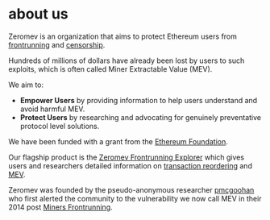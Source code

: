 # about us

Zeromev is an organization that aims to protect Ethereum users from [frontrunning](#frontrunning) and [censorship](#censorship).

Hundreds of millions of dollars have already been lost by users to such exploits, which is often called Miner Extractable Value (MEV).

We aim to:

*   __Empower Users__ by providing information to help users understand and avoid harmful MEV.
*   __Protect Users__ by researching and advocating for genuinely preventative protocol level solutions.

We have been funded with a grant from the [Ethereum Foundation](https://www.ethereum.org).

Our flagship product is the [Zeromev Frontrunning Explorer](/explorer#frontrunning-explorer) which gives users and researchers detailed information on [transaction reordering](#transaction-reordering) and [MEV](#miner-extractable-value).

Zeromev was founded by the pseudo-anonymous researcher [pmcgoohan](https://twitter.com/pmcgoohanCrypto) who first alerted the community to the vulnerability we now call MEV in their 2014 post [Miners Frontrunning](https://www.reddit.com/r/ethereum/comments/2d84yv/miners_frontrunning).
